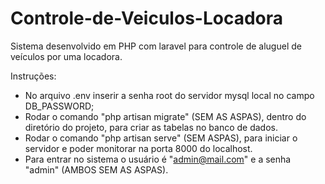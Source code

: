 # Controle-de-Veiculos-Locadora
Sistema desenvolvido em PHP com laravel para controle de aluguel de veículos por uma locadora.

Instruções:
 - No arquivo .env inserir a senha root do servidor mysql local no campo DB_PASSWORD;
 - Rodar o comando "php artisan migrate" (SEM AS ASPAS), dentro do diretório do projeto, para criar as tabelas no banco de dados.
 - Rodar o comando "php artisan serve" (SEM ASPAS), para iniciar o servidor e poder monitorar na porta 8000 do localhost.
 - Para entrar no sistema o usuário é "admin@mail.com" e a senha "admin" (AMBOS SEM AS ASPAS).
